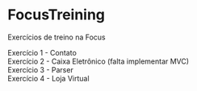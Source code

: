# FocusTreining
Exercícios de treino na Focus

Exercício 1 - Contato  
Exercício 2 - Caixa Eletrônico (falta implementar MVC)  
Exercício 3 - Parser  
Exercício 4 - Loja Virtual

